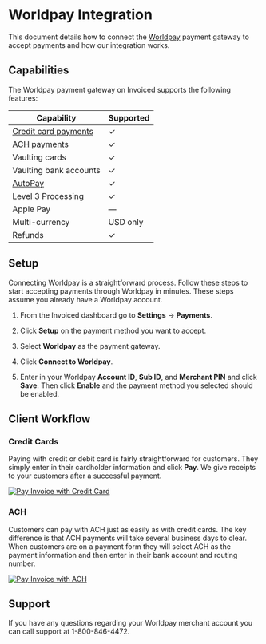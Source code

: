 # Worldpay Integration

This document details how to connect the [Worldpay](https://worldpay.com) payment gateway to accept payments and how our integration works.

## Capabilities

The Worldpay payment gateway on Invoiced supports the following features:

Capability | Supported
-----------|------------
[Credit card payments](/resources/docs/payments/card) | &#10003;
[ACH payments](/resources/docs/payments/ach) | &#10003;
Vaulting cards | &#10003;
Vaulting bank accounts | &#10003;
[AutoPay](/resources/docs/payments/autopay) | &#10003;
Level 3 Processing | &#10003;
Apple Pay | &mdash;
Multi-currency | USD only
Refunds | &#10003;

## Setup

Connecting Worldpay is a straightforward process. Follow these steps to start accepting payments through Worldpay in minutes. These steps assume you already have a Worldpay account.

1. From the Invoiced dashboard go to **Settings** &rarr; **Payments**.

2. Click **Setup** on the payment method you want to accept.

3. Select **Worldpay** as the payment gateway.

4. Click **Connect to Worldpay**.

5. Enter in your Worldpay **Account ID**, **Sub ID**, and **Merchant PIN** and click **Save**. Then click **Enable** and the payment method you selected should be enabled.

## Client Workflow

### Credit Cards

Paying with credit or debit card is fairly straightforward for customers. They simply enter in their cardholder information and click **Pay**. We give receipts to your customers after a successful payment.

[![Pay Invoice with Credit Card](/docs/img/pay-invoice-credit-card.png)](/docs/img/pay-invoice-credit-card.png)

### ACH

Customers can pay with ACH just as easily as with credit cards. The key difference is that ACH payments will take several business days to clear. When customers are on a payment form they will select ACH as the payment information and then enter in their bank account and routing number.

[![Pay Invoice with ACH](/docs/img/pay-invoice-ach.png)](/docs/img/pay-invoice-ach.png)

## Support

If you have any questions regarding your Worldpay merchant account you can call support at 1-800-846-4472.